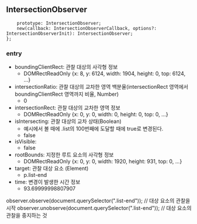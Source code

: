 ## IntersectionObserver

```declare var IntersectionObserver: {
    prototype: IntersectionObserver;
    new(callback: IntersectionObserverCallback, options?: IntersectionObserverInit): IntersectionObserver;
};
```

### entry

- boundingClientRect: 관찰 대상의 사각형 정보
  - DOMRectReadOnly {x: 8, y: 6124, width: 1904, height: 0, top: 6124, …}
- intersectionRatio: 관찰 대상의 교차한 영역 백분율(intersectionRect 영역에서 boundingClientRect 영역까지 비율, Number)
  - 0
- intersectionRect: 관찰 대상의 교차한 영역 정보
  - DOMRectReadOnly {x: 0, y: 0, width: 0, height: 0, top: 0, …}
- isIntersecting: 관찰 대상의 교차 상태(Boolean)
  - 예시에서 볼 때에 .list의 100번째에 도달할 때에 true로 변경된다.
  - false
- isVisible:
  - false
- rootBounds: 지정한 루트 요소의 사각형 정보
  - DOMRectReadOnly {x: 0, y: 0, width: 1920, height: 931, top: 0, …}
- target: 관찰 대상 요소 (Element)
  - p.list-end
- time: 변경이 발생한 시간 정보
  - 93.69999998807907

observer.observe(document.querySelector(".list-end")); // 대상 요소의 관찰을 시작
observer.unobserve(document.querySelector(".list-end")); // 대상 요소의 관찰을 중지하는 것
